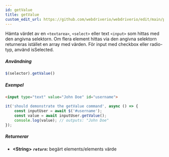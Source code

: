 ```yaml
---
id: getValue
title: getValue
custom_edit_url: https://github.com/webdriverio/webdriverio/edit/main/packages/webdriverio/src/commands/element/getValue.ts
---
```


Hämta värdet av en `<textarea>`, `<select>` eller text `<input>` som hittas med den angivna selektorn.
Om flera element hittas via den angivna selektorn returneras istället en array med värden.
För input med checkbox eller radio-typ, använd isSelected.

##### Användning

```js
$(selector).getValue()
```

##### Exempel

```html title="index.html"
<input type="text" value="John Doe" id="username">
```

```js title="getValue.js"
it('should demonstrate the getValue command', async () => {
    const inputUser = await $('#username');
    const value = await inputUser.getValue();
    console.log(value); // outputs: "John Doe"
});
```

##### Returnerar

- **&lt;String&gt;**
            **<code><var>return</var></code>:**   begärt elements/elements värde